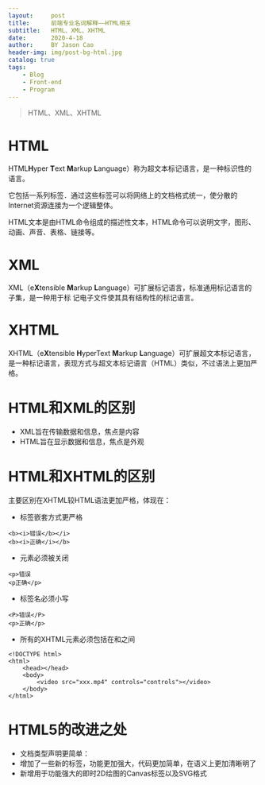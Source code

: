 ```yaml
---
layout:     post
title:      前端专业名词解释——HTML相关
subtitle:   HTML、XML、XHTML
date:       2020-4-18
author:     BY Jason Cao
header-img: img/post-bg-html.jpg
catalog: true
tags:
    - Blog
    - Front-end
    - Program
---
```


> HTML、XML、XHTML

# HTML
HTML**H**yper **T**ext **M**arkup **L**anguage）称为超文本标记语言，是一种标识性的语言。

它包括一系列标签．通过这些标签可以将网络上的文档格式统一，使分散的Internet资源连接为一个逻辑整体。

HTML文本是由HTML命令组成的描述性文本，HTML命令可以说明文字，图形、动画、声音、表格、链接等。

# XML
XML（e**X**tensible **M**arkup **L**anguage）可扩展标记语言，标准通用标记语言的子集，是一种用于标 记电子文件使其具有结构性的标记语言。

# XHTML
XHTML（e**X**tensible **H**yperText **M**arkup **L**anguage）可扩展超文本标记语言，是一种标记语言，表现方式与超文本标记语言（HTML）类似，不过语法上更加严格。

# HTML和XML的区别
- XML旨在传输数据和信息，焦点是内容
- HTML旨在显示数据和信息，焦点是外观

# HTML和XHTML的区别
主要区别在XHTML较HTML语法更加严格，体现在：
- 标签嵌套方式更严格

```
<b><i>错误</b></i>
<b><i>正确</i></b>
```

- 元素必须被关闭

```
<p>错误
<p正确</p>
```

- 标签名必须小写

```
<P>错误</P>
<p>正确</p>
```

- 所有的XHTML元素必须包括在<html>和</html>之间

```
<!DOCTYPE html>
<html>
	<head></head>
	<body>
		<video src="xxx.mp4" controls="controls"></video>
	</body>
</html>
```

# HTML5的改进之处
- 文档类型声明更简单：<!DOCTYPE html>
- 增加了一些新的标签，功能更加强大，代码更加简单，在语义上更加清晰明了
- 新增用于功能强大的即时2D绘图的Canvas标签以及SVG格式
